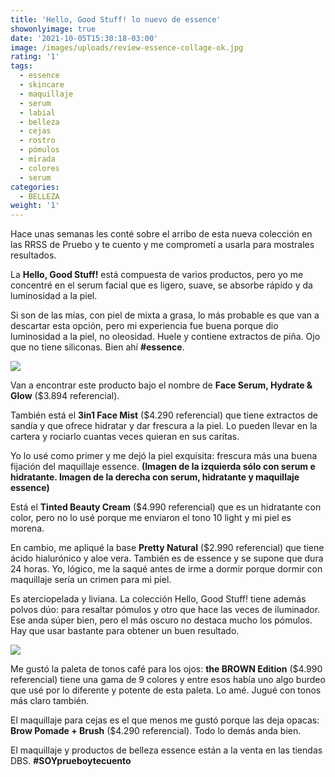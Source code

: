 ```yaml
---
title: 'Hello, Good Stuff! lo nuevo de essence'
showonlyimage: true
date: '2021-10-05T15:30:18-03:00'
image: /images/uploads/review-essence-collage-ok.jpg
rating: '1'
tags:
  - essence
  - skincare
  - maquillaje
  - serum
  - labial
  - belleza
  - cejas
  - rostro
  - pómulos
  - mirada
  - colores
  - serum
categories:
  - BELLEZA
weight: '1'
---
```

Hace unas semanas les conté sobre el arribo de esta nueva colección en las RRSS de Pruebo y te cuento y me comprometí a usarla para mostrales resultados.

<!--more-->

La **Hello, Good Stuff!** está compuesta de varios productos, pero yo me concentré en el serum facial que es ligero, suave, se absorbe rápido y da luminosidad a la piel. 

Si son de las mías, con piel de mixta a grasa, lo más probable es que van a descartar esta opción, pero mi experiencia fue buena porque dio luminosidad a la piel, no oleosidad. Huele y contiene extractos de piña. Ojo que no tiene siliconas. Bien ahí **\#essence**.

![](/images/uploads/review-essence-collage-ok.jpg)

Van a encontrar este producto bajo el nombre de **Face Serum, Hydrate & Glow** ($3.894 referencial).

También está el **3in1 Face Mist** ($4.290 referencial) que tiene extractos de sandía y que ofrece hidratar y dar frescura a la piel. Lo pueden llevar en la cartera y rociarlo cuantas veces quieran en sus caritas.

Yo lo usé como primer y me dejó la piel exquisita: frescura más una buena fijación del maquillaje essence. **(Imagen de la izquierda sólo con serum e hidratante. Imagen de la derecha con serum, hidratante y maquillaje essence)**

Está el **Tinted Beauty Cream** ($4.990 referencial) que es un hidratante con color, pero no lo usé porque me enviaron el tono 10 light y mi piel es morena.

En cambio, me apliqué la base **Pretty Natural** ($2.990 referencial) que tiene ácido hialurónico y aloe vera. También es de essence y se supone que dura 24 horas. Yo, lógico, me la saqué antes de irme a dormir porque dormir con maquillaje sería un crimen para mi piel.

Es aterciopelada y liviana. La colección Hello, Good Stuff! tiene además polvos dúo: para resaltar pómulos y otro que hace las veces de iluminador. Ese anda súper bien, pero el más oscuro no destaca mucho los pómulos. Hay que usar bastante para obtener un buen resultado.

![](/images/uploads/review-essence-productos.jpg)

Me gustó la paleta de tonos café para los ojos: **the BROWN Edition** ($4.990 referencial) tiene una gama de 9 colores y entre esos había uno algo burdeo que usé por lo diferente y potente de esta paleta. Lo amé. Jugué con tonos más claro también.

El maquillaje para cejas es el que menos me gustó porque las deja opacas: **Brow Pomade + Brush** ($4.290 referencial). Todo lo demás anda bien. 

El maquillaje y productos de belleza essence están a la venta en las tiendas DBS. **\#SOYprueboytecuento**
